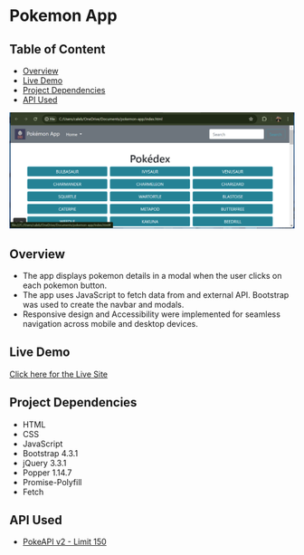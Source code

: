 # Pokemon App

## Table of Content

- [Overview](#overview)
- [Live Demo](#live-demo)
- [Project Dependencies](#project-dependencies)
- [API Used](#api-used)

![Screenshot of the live pokemon app](img/Screenshot_of_live_site.png)

## Overview

- The app displays pokemon details in a modal when the user clicks on each pokemon button.
- The app uses JavaScript to fetch data from and external API. Bootstrap was used to create the navbar and modals.
- Responsive design and Accessibility were implemented for seamless navigation across mobile and desktop devices.

## Live Demo

[Click here for the Live Site](https://mittal-malankiya-pokedex.netlify.app)

## Project Dependencies

- HTML
- CSS
- JavaScript
- Bootstrap 4.3.1
- jQuery 3.3.1
- Popper 1.14.7
- Promise-Polyfill
- Fetch

## API Used

- [PokeAPI v2 - Limit 150](https://pokeapi.co/api/v2/pokemon/?limit=150)